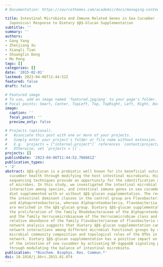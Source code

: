 ```yaml
---
# Documentation: https://sourcethemes.com/academic/docs/managing-content/

title: Intestinal Microbiota and Immune Related Genes in Sea Cucumber (Apostichopus
  Japonicus) Response to Dietary $β$-Glucan Supplementation
subtitle: ''
summary: ''
authors:
- Gang Yang
- Zhenjiang Xu
- Xiangli Tian
- Shuanglin Dong
- Mo Peng
tags: []
categories: []
date: '2015-02-01'
lastmod: 2023-04-06T11:44:52Z
featured: false
draft: false

# Featured image
# To use, add an image named `featured.jpg/png` to your page's folder.
# Focal points: Smart, Center, TopLeft, Top, TopRight, Left, Right, BottomLeft, Bottom, BottomRight.
image:
  caption: ''
  focal_point: ''
  preview_only: false

# Projects (optional).
#   Associate this post with one or more of your projects.
#   Simply enter your project's folder or file name without extension.
#   E.g. `projects = ["internal-project"]` references `content/project/deep-learning/index.md`.
#   Otherwise, set `projects = []`.
projects: []
publishDate: '2023-04-06T11:44:52.786661Z'
publication_types:
- '2'
abstract: $β$-glucan is a prebiotic well known for its beneficial outcomes on sea
  cucumber health through modifying the host intestinal microbiota. High-throughput
  sequencing techniques provide an opportunity for the identification and characterization
  of microbes. In this study, we investigated the intestinal microbial community composition,
  interaction among species, and intestinal immune genes in sea cucumber fed with
  diet supplemented with or without $β$-glucan supplementation. The results show that
  the intestinal dominant classes in the control group are Flavobacteriia, Gammaproteobacteria,
  and Alphaproteobacteria, whereas Alphaproteobacteria, Flavobacteriia, and Verrucomicrobiae
  are enriched in the $β$-glucan group. Dietary $β$-glucan supplementation promoted
  the proliferation of the family Rhodobacteraceae of the Alphaproteobacteria class
  and the family Verrucomicrobiaceae of the Verrucomicrobiae class and reduced the
  relative abundance of the family Flavobacteriaceae of Flavobacteria class. The ecological
  network analysis suggests that dietary $β$-glucan supplementation can alter the
  network interactions among different microbial functional groups by changing the
  microbial community composition and topological roles of the OTUs in the ecological
  network. Dietary $β$-glucan supplementation has a positive impact on immune responses
  of the intestine of sea cucumber by activating NF-$ąppa$B signaling pathway, probably
  through modulating the balance of intestinal microbiota.
publication: '*Biochem. Biophys. Res. Commun.*'
doi: 10.1016/j.bbrc.2015.01.074
---
```

